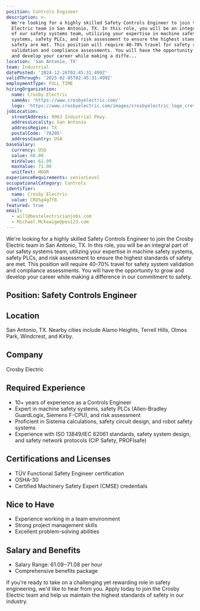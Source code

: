 ```yaml
---
position: Controls Engineer
description: >-
  We're looking for a highly skilled Safety Controls Engineer to join the Crosby
  Electric team in San Antonio, TX. In this role, you will be an integral part
  of our safety systems team, utilizing your expertise in machine safety
  systems, safety PLCs, and risk assessment to ensure the highest standards of
  safety are met. This position will require 40-70% travel for safety system
  validation and compliance assessments. You will have the opportunity to grow
  and develop your career while making a diffe...
location: 'San Antonio, TX'
team: Industrial
datePosted: '2024-12-26T02:45:31.499Z'
validThrough: '2025-02-05T02:45:31.499Z'
employmentType: FULL_TIME
hiringOrganization:
  name: Crosby Electric
  sameAs: 'https://www.crosbyelectric.com/'
  logo: 'https://www.crosbyelectric.com/images/crosbyelectric_logo_crete.png'
jobLocation:
  streetAddress: 9963 Industrial Pkwy.
  addressLocality: San Antonio
  addressRegion: TX
  postalCode: '78205'
  addressCountry: USA
baseSalary:
  currency: USD
  value: 66.09
  minValue: 61.09
  maxValue: 71.08
  unitText: HOUR
experienceRequirements: seniorLevel
occupationalCategory: Controls
identifier:
  name: Crosby Electric
  value: CROSg4g7f8
featured: true
email:
  - will@bestelectricianjobs.com
  - Michael.Mckeaige@pes123.com
---
```




We're looking for a highly skilled Safety Controls Engineer to join the Crosby Electric team in San Antonio, TX. In this role, you will be an integral part of our safety systems team, utilizing your expertise in machine safety systems, safety PLCs, and risk assessment to ensure the highest standards of safety are met. This position will require 40-70% travel for safety system validation and compliance assessments. You will have the opportunity to grow and develop your career while making a difference in our commitment to safety.

## Position: Safety Controls Engineer

## Location
San Antonio, TX. Nearby cities include Alamo Heights, Terrell Hills, Olmos Park, Windcrest, and Kirby.

## Company
Crosby Electric

## Required Experience
- 10+ years of experience as a Controls Engineer
- Expert in machine safety systems, safety PLCs (Allen-Bradley GuardLogix, Siemens F-CPU), and risk assessment
- Proficient in Sistema calculations, safety circuit design, and robot safety systems
- Experience with ISO 13849/IEC 62061 standards, safety system design, and safety network protocols (CIP Safety, PROFIsafe)

## Certifications and Licenses
- TÜV Functional Safety Engineer certification
- OSHA-30
- Certified Machinery Safety Expert (CMSE) credentials

## Nice to Have
- Experience working in a team environment
- Strong project management skills
- Excellent problem-solving abilities

## Salary and Benefits
- Salary Range: $61.09-$71.08 per hour
- Comprehensive benefits package

If you're ready to take on a challenging yet rewarding role in safety engineering, we'd like to hear from you. Apply today to join the Crosby Electric team and help us maintain the highest standards of safety in our industry.
